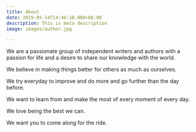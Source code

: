 ```yaml
---
title: About
date: 2019-05-14T14:46:10.000+06:00
description: This is meta description
image: images/author.jpg

---
```

We are a passionate group of independent writers and authors with a passion for life and a desire to share our knowledge with the world.

We believe in making things better for others as much as ourselves.

We try everyday to improve and do more and go further than the day before.

We want to learn from and make the most of every moment of every day.

We love being the best we can.

We want you to come along for the ride.